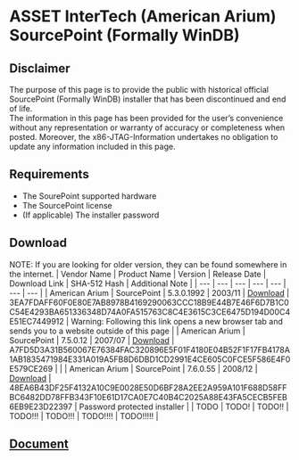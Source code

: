 # ASSET InterTech (American Arium) SourcePoint (Formally WinDB)

## Disclaimer
The purpose of this page is to provide the public with historical official SourcePoint (Formally WinDB) installer that has been discontinued and end of life.  
The information in this page has been provided for the user’s convenience without any representation or warranty of accuracy or completeness when posted. Moreover, the x86-JTAG-Information undertakes no obligation to update any information included in this page.

## Requirements
* The SourePoint supported hardware
* The SourcePoint license
* (If applicable) The installer password

## Download
NOTE: If you are looking for older version, they can be found somewhere in the internet.
| Vendor Name | Product Name | Version | Release Date | Download Link | SHA-512 Hash | Additional Note |
| --- | --- | --- | --- | --- | --- | --- |
| American Arium | SourcePoint | 5.3.0.1992 | 2003/11 | [Download](https://archive.org/details/040308-1102) | 3EA7FDAFF60F0E80E7AB8978B4169290063CCC18B9E44B7E46F6D7B1C0C54E4293BA651336348D74A0FA515763C8C4E3615C3CE6475D194D00C4E51EC7449912 | Warning: Following this link opens a new browser tab and sends you to a website outside of this page |
| American Arium | SourcePoint | 7.5.0.12 | 2007/07 | [Download](./Download/SourcePoint%207.5.0.12.7z) | A7FD5D3A31B560067E76384FAC320896E5F01F4180E04B52F1F17FB4178A1AB1835471984E331A019A5FB8D6DBD1CD2991E4CE605C0FCE5F586E4F0E579CE269 | |
| American Arium | SourcePoint | 7.6.0.55 | 2008/12 | [Download](./Download/SourcePoint%207.6.0.55.7z) | 48EA6B43DF25F4132A10C9E0028E50D6BF28A2EE2A959A101F688D58FFBC6482DD78FFB343F10E61D17CA0E7C40B4C2025A88E43FA5CECB5FEB6EB9E23D22397 | Password protected installer |
| TODO | TODO! | TODO!! | TODO!!! | TODO!!! | TODO!!!! | TODO!!!!! |

## [Document](./Document)